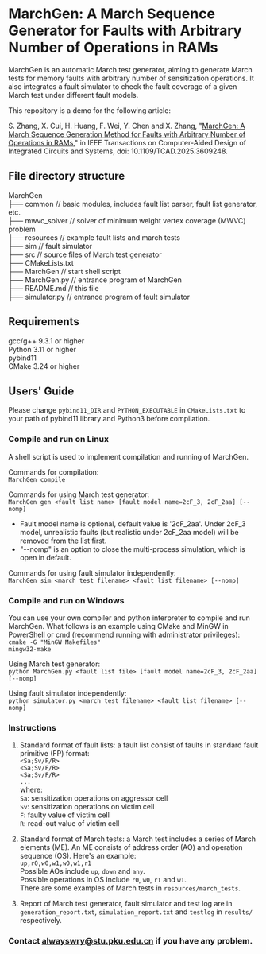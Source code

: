 # MarchGen: A  March Sequence Generator for Faults with Arbitrary Number of Operations in RAMs

  MarchGen is an automatic March test generator, aiming to generate March tests for memory faults with arbitrary number of sensitization operations. It also integrates a fault simulator to check the fault coverage of a given March test under different fault models.

  This repository is a demo for the following article:
  
  S. Zhang, X. Cui, H. Huang, F. Wei, Y. Chen and X. Zhang, "[MarchGen: A March Sequence Generation Method for Faults with Arbitrary Number of Operations in RAMs](https://ieeexplore.ieee.org/document/11159503)," in IEEE Transactions on Computer-Aided Design of Integrated Circuits and Systems, doi: 10.1109/TCAD.2025.3609248.
    
## File directory structure

  MarchGen
<br>    ├── common // basic modules, includes fault list parser, fault list generator, etc.
<br>    ├── mwvc_solver // solver of minimum weight vertex coverage (MWVC) problem
<br>    ├── resources // example fault lists and march tests
<br>    ├── sim // fault simulator
<br>    ├── src // source files of March test generator
<br>    ├── CMakeLists.txt
<br>    ├── MarchGen // start shell script
<br>    ├── MarchGen.py // entrance program of MarchGen
<br>    ├── README.md // this file
<br>    ├── simulator.py // entrance program of fault simulator

## Requirements
gcc/g++ 9.3.1 or higher
<br>  Python 3.11 or higher
<br>  pybind11
<br> CMake 3.24 or higher
## Users' Guide
Please change ```pybind11_DIR``` and ```PYTHON_EXECUTABLE``` in ```CMakeLists.txt``` to your path of pybind11 library and Python3 before compilation.
### Compile and run on Linux
A shell script is used to implement compilation and running of MarchGen. 

Commands for compilation:
<br>    ```MarchGen compile```

Commands for using March test generator:
<br>    ```MarchGen gen <fault list name> [fault model name=2cF_3, 2cF_2aa] [--nomp]```
*    Fault model name is optional, default value is '2cF_2aa'. Under 2cF_3 model, unrealistic faults (but realistic under 2cF_2aa model) will be removed from the list first.
*    "--nomp" is an option to close the multi-process simulation, which is open in default.

Commands for using fault simulator independently:
<br>    ```MarchGen sim <march test filename> <fault list filename> [--nomp]```

### Compile and run on Windows
You can use your own compiler and python interpreter to compile and run MarchGen. What follows is an example using CMake and MinGW in PowerShell or cmd (recommend running with administrator privileges):
<br>    ```cmake -G "MinGW Makefiles"```
<br>    ```mingw32-make```

Using March test generator:
<br>    ```python MarchGen.py <fault list file> [fault model name=2cF_3, 2cF_2aa] [--nomp]```

Using fault simulator independently:
<br>    ```python simulator.py <march test filename> <fault list filename> [--nomp]```

### Instructions
1. Standard format of fault lists: a fault list consist of faults in standard fault primitive (FP) format: <br> ```<Sa;Sv/F/R>```
<br> ```<Sa;Sv/F/R>```
<br> ```<Sa;Sv/F/R>```
<br> ```...``` <br> where: <br> ```Sa```: sensitization operations on aggressor cell <br> ```Sv```: sensitization operations on victim cell <br> ```F```: faulty value of victim cell <br> ```R```: read-out value of victim cell

2. Standard format of March tests: a March test includes a series of March elements (ME). An ME consists of address order (AO) and operation sequence (OS). Here's an example:
<br> ```up,r0,w0,w1,w0,w1,r1``` <br> Possible AOs include ```up```, ```down``` and ```any```. <br> Possible operations in OS include ```r0```, ```w0```, ```r1``` and ```w1```. <br> There are some examples of March tests in ```resources/march_tests```.

3. Report of March test generator, fault simulator and test log are in ```generation_report.txt```, ```simulation_report.txt``` and ```testlog``` in ```results/``` respectively.

### Contact alwayswry@stu.pku.edu.cn if you have any problem.


 
